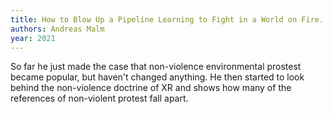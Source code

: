 ```yaml
---
title: How to Blow Up a Pipeline Learning to Fight in a World on Fire.
authors: Andreas Malm
year: 2021
---
```


So far he just made the case that non-violence environmental prostest became popular, but haven't changed anything. He then started to look behind the non-violence doctrine of XR and shows how many of the references of non-violent protest fall apart.